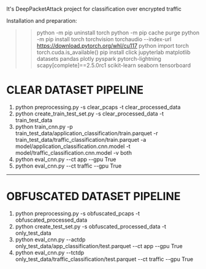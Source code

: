 It's DeepPacketAttack project for classification over encrypted traffic 

Installation and preparation:

>> python -m pip uninstall torch
>> python -m pip cache purge
>> python -m pip install torch torchvision torchaudio --index-url https://download.pytorch.org/whl/cu117
>> python
>> import torch
>> torch.cuda.is_available()
>> pip install click jupyterlab matplotlib datasets pandas plotly pyspark pytorch-lightning scapy[complete]==2.5.0rc1 scikit-learn seaborn tensorboard


# CLEAR DATASET PIPELINE
1. python preprocessing.py -s clear_pcaps -t clear_processed_data
2. python create_train_test_set.py -s clear_processed_data -t train_test_data
4. python train_cnn.py -p train_test_data/application_classification/train.parquet -r train_test_data/traffic_classification/train.parquet -a model/application_classification.cnn.model -t model/traffic_classification.cnn.model -v both
5. python eval_cnn.py --ct app --gpu True
6. python eval_cnn.py --ct traffic --gpu True
---------------------------------------------------------
# OBFUSCATED DATASET PIPELINE
1. python preprocessing.py -s obfuscated_pcaps -t obfuscated_processed_data
2. python create_test_set.py -s obfuscated_processed_data -t only_test_data
3. python eval_cnn.py --actdp only_test_data/app_classification/test.parquet --ct app --gpu True
4. python eval_cnn.py --tctdp only_test_data/traffic_classification/test.parquet --ct traffic --gpu True
